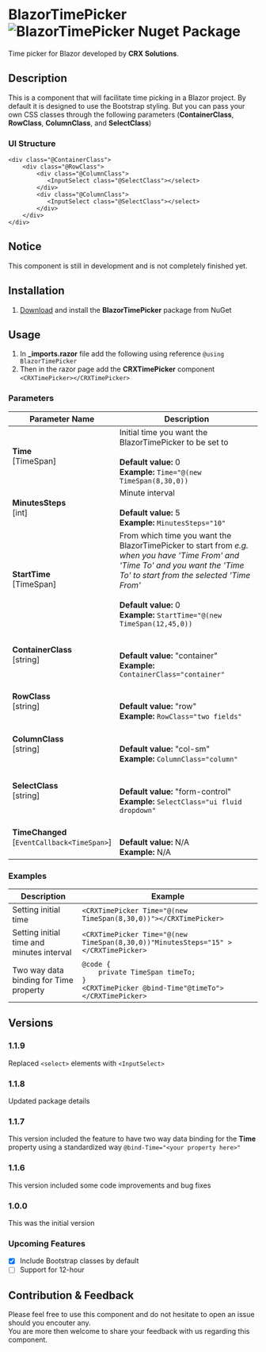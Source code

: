 # BlazorTimePicker ![BlazorTimePicker Nuget Package](https://img.shields.io/nuget/dt/BlazorTimePicker)
Time picker for Blazor developed by **CRX Solutions**.

## Description
This is a component that will facilitate time picking in a Blazor project. By default it is designed to use the Bootstrap styling. But you can pass your own CSS classes through the following parameters (**ContainerClass**, **RowClass**, **ColumnClass**, and **SelectClass**)

### UI Structure
```
<div class="@ContainerClass">
    <div class="@RowClass">
        <div class="@ColumnClass">
           <InputSelect class="@SelectClass"></select>
        </div>
        <div class="@ColumnClass">
           <InputSelect class="@SelectClass"></select>
        </div>
    </div>
</div>
```

## Notice
This component is still in development and is not completely finished yet.

## Installation
1. [Download](https://www.nuget.org/packages/BlazorTimePicker) and install the **BlazorTimePicker** package from NuGet

## Usage
1. In **_imports.razor** file add the following using reference `@using BlazorTimePicker`
1. Then in the razor page add the **CRXTimePicker** component `<CRXTimePicker></CRXTimePicker>`

### Parameters

Parameter Name|Description
--------------|-----------
**Time**<br/>[TimeSpan]|Initial time you want the BlazorTimePicker to be set to<br/><br/>**Default value:** 0<br/>**Example:** `Time="@(new TimeSpan(8,30,0))`
**MinutesSteps**<br/>[int]|Minute interval<br/><br/>**Default value:** 5<br/>**Example:** `MinutesSteps="10"`
**StartTime**<br/>[TimeSpan]|From which time you want the BlazorTimePicker to start from *e.g. when you have 'Time From' and 'Time To' and you want the 'Time To' to start from the selected 'Time From'*<br/><br/>**Default value:** 0<br/>**Example:** `StartTime="@(new TimeSpan(12,45,0))`
**ContainerClass**<br/>[string]|<br/><br/>**Default value:** "container"<br/>**Example:** `ContainerClass="container"`
**RowClass**<br/>[string]|<br/><br/>**Default value:** "row"<br/>**Example:** `RowClass="two fields"`
**ColumnClass**<br/>[string]|<br/><br/>**Default value:** "col-sm"<br/>**Example:** `ColumnClass="column"`
**SelectClass**<br/>[string]|<br/><br/>**Default value:** "form-control"<br/>**Example:** `SelectClass="ui fluid dropdown"`
**TimeChanged**<br/>[`EventCallback<TimeSpan>`]|<br/><br/>**Default value:** N/A<br/>**Example:** N/A

### Examples
Description|Example
-----------|-------
Setting initial time|`<CRXTimePicker Time="@(new TimeSpan(8,30,0))"></CRXTimePicker>`
Setting initial time and minutes interval|`<CRXTimePicker Time="@(new TimeSpan(8,30,0))"MinutesSteps="15" ></CRXTimePicker>`
Two way data binding for Time property|`@code {`<br/>`    private TimeSpan timeTo;`<br/>`}`<br/>`<CRXTimePicker @bind-Time"@timeTo"></CRXTimePicker>`

## Versions
### 1.1.9
Replaced `<select>` elements with `<InputSelect>`

### 1.1.8
Updated package details

### 1.1.7
This version included the feature to have two way data binding for the **Time** property using a standardized way `@bind-Time="<your property here>"`

### 1.1.6
This version included some code improvements and bug fixes

### 1.0.0
This was the initial version

### Upcoming Features
- [x] Include Bootstrap classes by default
- [ ] Support for 12-hour

## Contribution & Feedback
Please feel free to use this component and do not hesitate to open an issue should you encouter any.
<br/>You are more then welcome to share your feedback with us regarding this component.

